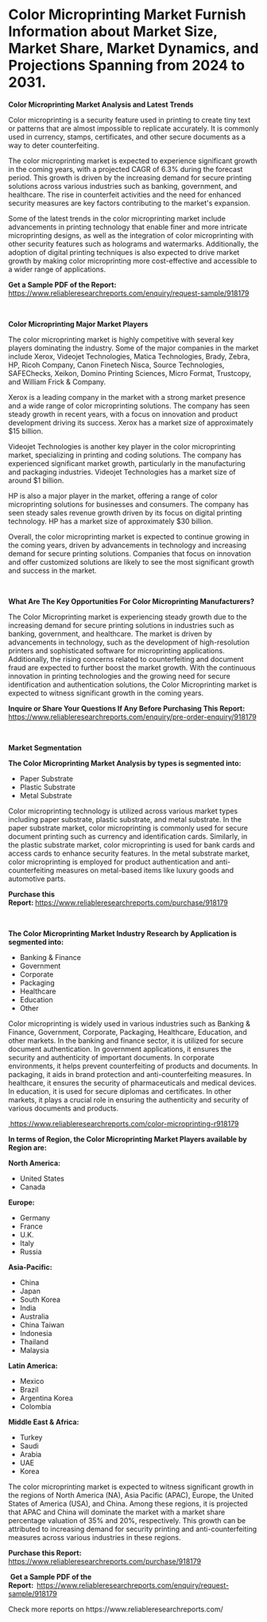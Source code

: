 <p><h1>Color Microprinting Market Furnish Information about Market Size, Market Share, Market Dynamics, and Projections Spanning from 2024 to 2031.</h1></p><p><strong>Color Microprinting Market Analysis and Latest Trends</strong></p>
<p><p>Color microprinting is a security feature used in printing to create tiny text or patterns that are almost impossible to replicate accurately. It is commonly used in currency, stamps, certificates, and other secure documents as a way to deter counterfeiting.</p><p>The color microprinting market is expected to experience significant growth in the coming years, with a projected CAGR of 6.3% during the forecast period. This growth is driven by the increasing demand for secure printing solutions across various industries such as banking, government, and healthcare. The rise in counterfeit activities and the need for enhanced security measures are key factors contributing to the market's expansion.</p><p>Some of the latest trends in the color microprinting market include advancements in printing technology that enable finer and more intricate microprinting designs, as well as the integration of color microprinting with other security features such as holograms and watermarks. Additionally, the adoption of digital printing techniques is also expected to drive market growth by making color microprinting more cost-effective and accessible to a wider range of applications.</p></p>
<p><strong>Get a Sample PDF of the Report:&nbsp;</strong> <a href="https://www.reliableresearchreports.com/enquiry/request-sample/918179">https://www.reliableresearchreports.com/enquiry/request-sample/918179</a></p>
<p>&nbsp;</p>
<p><strong>Color Microprinting Major Market Players</strong></p>
<p><p>The color microprinting market is highly competitive with several key players dominating the industry. Some of the major companies in the market include Xerox, Videojet Technologies, Matica Technologies, Brady, Zebra, HP, Ricoh Company, Canon Finetech Nisca, Source Technologies, SAFEChecks, Xeikon, Domino Printing Sciences, Micro Format, Trustcopy, and William Frick & Company.</p><p>Xerox is a leading company in the market with a strong market presence and a wide range of color microprinting solutions. The company has seen steady growth in recent years, with a focus on innovation and product development driving its success. Xerox has a market size of approximately $15 billion.</p><p>Videojet Technologies is another key player in the color microprinting market, specializing in printing and coding solutions. The company has experienced significant market growth, particularly in the manufacturing and packaging industries. Videojet Technologies has a market size of around $1 billion.</p><p>HP is also a major player in the market, offering a range of color microprinting solutions for businesses and consumers. The company has seen steady sales revenue growth driven by its focus on digital printing technology. HP has a market size of approximately $30 billion.</p><p>Overall, the color microprinting market is expected to continue growing in the coming years, driven by advancements in technology and increasing demand for secure printing solutions. Companies that focus on innovation and offer customized solutions are likely to see the most significant growth and success in the market.</p></p>
<p>&nbsp;</p>
<p><strong>What Are The Key Opportunities For Color Microprinting Manufacturers?</strong></p>
<p><p>The Color Microprinting market is experiencing steady growth due to the increasing demand for secure printing solutions in industries such as banking, government, and healthcare. The market is driven by advancements in technology, such as the development of high-resolution printers and sophisticated software for microprinting applications. Additionally, the rising concerns related to counterfeiting and document fraud are expected to further boost the market growth. With the continuous innovation in printing technologies and the growing need for secure identification and authentication solutions, the Color Microprinting market is expected to witness significant growth in the coming years.</p></p>
<p><strong>Inquire or Share Your Questions If Any Before Purchasing This Report:</strong> <a href="https://www.reliableresearchreports.com/enquiry/pre-order-enquiry/918179">https://www.reliableresearchreports.com/enquiry/pre-order-enquiry/918179</a></p>
<p>&nbsp;</p>
<p><strong>Market Segmentation</strong></p>
<p><strong>The Color Microprinting Market Analysis by types is segmented into:</strong></p>
<p><ul><li>Paper Substrate</li><li>Plastic Substrate</li><li>Metal Substrate</li></ul></p>
<p><p>Color microprinting technology is utilized across various market types including paper substrate, plastic substrate, and metal substrate. In the paper substrate market, color microprinting is commonly used for secure document printing such as currency and identification cards. Similarly, in the plastic substrate market, color microprinting is used for bank cards and access cards to enhance security features. In the metal substrate market, color microprinting is employed for product authentication and anti-counterfeiting measures on metal-based items like luxury goods and automotive parts.</p></p>
<p><strong>Purchase this Report:&nbsp;</strong><a href="https://www.reliableresearchreports.com/purchase/918179">https://www.reliableresearchreports.com/purchase/918179</a></p>
<p>&nbsp;</p>
<p><strong>The Color Microprinting Market Industry Research by Application is segmented into:</strong></p>
<p><ul><li>Banking & Finance</li><li>Government</li><li>Corporate</li><li>Packaging</li><li>Healthcare</li><li>Education</li><li>Other</li></ul></p>
<p><p>Color microprinting is widely used in various industries such as Banking & Finance, Government, Corporate, Packaging, Healthcare, Education, and other markets. In the banking and finance sector, it is utilized for secure document authentication. In government applications, it ensures the security and authenticity of important documents. In corporate environments, it helps prevent counterfeiting of products and documents. In packaging, it aids in brand protection and anti-counterfeiting measures. In healthcare, it ensures the security of pharmaceuticals and medical devices. In education, it is used for secure diplomas and certificates. In other markets, it plays a crucial role in ensuring the authenticity and security of various documents and products.</p></p>
<p><a href="https://www.reliableresearchreports.com/color-microprinting-r918179">&nbsp;https://www.reliableresearchreports.com/color-microprinting-r918179</a></p>
<p><strong>In terms of Region, the Color Microprinting Market Players available by Region are:</strong></p>
<p>
    <p> <strong> North America: </strong>
        <ul>
            <li>United States</li>
            <li>Canada</li>
        </ul>
        </p> 
    <p> <strong> Europe: </strong>
        <ul>
            <li>Germany</li>
            <li>France</li>
            <li>U.K.</li>
            <li>Italy</li>
            <li>Russia</li>
        </ul>
        </p> 
    <p> <strong> Asia-Pacific: </strong>
        <ul>
            <li>China</li>
            <li>Japan</li>
            <li>South Korea</li>
            <li>India</li>
            <li>Australia</li>
            <li>China Taiwan</li>
            <li>Indonesia</li>
            <li>Thailand</li>
            <li>Malaysia</li>
        </ul>
        </p> 
    <p> <strong> Latin America: </strong>
        <ul>
            <li>Mexico</li>
            <li>Brazil</li>
            <li>Argentina Korea</li>
            <li>Colombia</li>
        </ul>
        </p> 
    <p> <strong> Middle East & Africa: </strong>
        <ul>
            <li>Turkey</li>
            <li>Saudi</li>
            <li>Arabia</li>
            <li>UAE</li>
            <li>Korea</li>
        </ul>
    </p>
    </p>
<p><p>The color microprinting market is expected to witness significant growth in the regions of North America (NA), Asia Pacific (APAC), Europe, the United States of America (USA), and China. Among these regions, it is projected that APAC and China will dominate the market with a market share percentage valuation of 35% and 20%, respectively. This growth can be attributed to increasing demand for security printing and anti-counterfeiting measures across various industries in these regions.</p></p>
<p><strong>Purchase this Report: </strong><a href="https://www.reliableresearchreports.com/purchase/918179">https://www.reliableresearchreports.com/purchase/918179</a></p>
<p>&nbsp;<strong>Get a Sample PDF of the Report:&nbsp;&nbsp;</strong><a href="https://www.reliableresearchreports.com/enquiry/request-sample/918179">https://www.reliableresearchreports.com/enquiry/request-sample/918179</a></p>
<p><strong></strong></p>
<p>Check more reports on https://www.reliableresearchreports.com/</p>